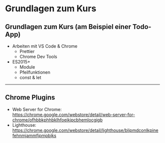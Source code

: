 # Grundlagen zum Kurs

## Grundlagen zum Kurs (am Beispiel einer Todo-App)

- Arbeiten mit VS Code & Chrome
  - Prettier
  - Chrome Dev Tools
- ES2015+
  - Module
  - Pfeilfunktionen
  - const & let

---

## Chrome Plugins

- Web Server for Chrome:
  https://chrome.google.com/webstore/detail/web-server-for-chrome/ofhbbkphhbklhfoeikjpcbhemlocgigb
- Lighthouse:
  https://chrome.google.com/webstore/detail/lighthouse/blipmdconlkpinefehnmjammfjpmpbjks
